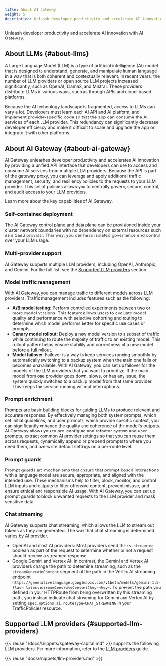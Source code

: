 ```yaml
---
title: About AI Gateway
weight: 5
description: Unleash developer productivity and accelerate AI innovation with AI Gateway.  
---
```


Unleash developer productivity and accelerate AI innovation with AI Gateway.

## About LLMs {#about-llms}

A Large Language Model (LLM) is a type of artificial intelligence (AI) model that is designed to understand, generate, and manipulate human language in a way that is both coherent and contextually relevant. In recent years, the number of LLM providers or open source LLM projects increased significantly, such as OpenAI, Llama2, and Mistral. These providers distribute LLMs in various ways, such as through APIs and cloud-based platforms.

Because the AI technology landscape is fragmented, access to LLMs can vary a lot. Developers must learn each AI API and AI platform, and implement provider-specific code so that the app can consume the AI services of each LLM provider. This redundancy can significantly decrease developer efficiency and make it difficult to scale and upgrade the app or integrate it with other platforms.

## About AI Gateway {#about-ai-gateway}

AI Gateway unleashes developer productivity and accelerates AI innovation by providing a unified API interface that developers can use to access and consume AI services from multiple LLM providers. Because the API is part of the gateway proxy, you can leverage and apply additional traffic management, security, and resiliency policies to the requests to your LLM provider. This set of policies allows you to centrally govern, secure, control, and audit access to your LLM providers.

Learn more about the key capabilities of AI Gateway.

### Self-contained deployment

The AI Gateway control plane and data plane can be provisioned inside your cluster network boundaries with no dependency on external resources such as a SaaS provider. This way, you can have isolated governance and control over your LLM usage.

### Multi-provider support

AI Gateway supports multiple LLM providers, including OpenAI, Anthropic, and Gemini. For the full list, see the [Supported LLM providers](#supported-llm-providers) section. 

### Model traffic management

With AI Gateway, you can manage traffic to different models across LLM providers. Traffic management includes features such as the following:

* **A/B model testing**: Perform controlled experiments between two or more model versions. This feature allows users to evaluate model quality and performance with selective cohorting and routing to determine which model performs better for specific use cases or prompts.
* **Canary model rollout**: Deploy a new model version to a subset of traffic while continuing to route the majority of traffic to an existing model. This rollout pattern helps ensure stability and correctness of a new model before a full rollout.
* **Model failover**: Failover is a way to keep services running smoothly by automatically switching to a backup system when the main one fails or becomes unavailable. With AI Gateway, you can set up failover for the models of the LLM providers that you want to prioritize. If the main model from one provider goes down, slows, or has any issue, the system quickly switches to a backup model from that same provider. This keeps the service running without interruptions.

### Prompt enrichment

Prompts are basic building blocks for guiding LLMs to produce relevant and accurate responses. By effectively managing both system prompts, which set initial guidelines, and user prompts, which provide specific context, you can significantly enhance the quality and coherence of the model's outputs. AI Gateway allows you to pre-configure and refactor system and user prompts, extract common AI provider settings so that you can reuse them across requests, dynamically append or prepend prompts to where you need them, and overwrite default settings on a per-route level.

### Prompt guards

Prompt guards are mechanisms that ensure that prompt-based interactions with a language model are secure, appropriate, and aligned with the intended use. These mechanisms help to filter, block, monitor, and control LLM inputs and outputs to filter offensive content, prevent misuse, and ensure ethical and responsible AI usage. With AI Gateway, you can set up prompt guards to block unwanted requests to the LLM provider and mask sensitive data.

### Chat streaming

AI Gateway supports chat streaming, which allows the LLM to stream out tokens as they are generated. The way that chat streaming is determined varies by AI provider.

* OpenAI and most AI providers: Most providers send the `is-streaming` boolean as part of the request to determine whether or not a request should receive a streamed response. 
* Google Gemini and Vertex AI: In contrast, the Gemini and Vertex AI providers change the path to determine streaming, such as the `streamGenerateContent` segment of the path in the Vertex AI streaming endpoint `https://generativelanguage.googleapis.com/v1beta/models/gemini-1.5-flash-latest:streamGenerateContent?key=<key>`. To prevent the path you defined in your HTTPRoute from being overwritten by this streaming path, you instead indicate chat streaming for Gemini and Vertex AI by setting `spec.options.ai.routeType=CHAT_STREAMING` in your TrafficPolicies resource.

## Supported LLM providers {#supported-llm-providers}

{{< reuse "/docs/snippets/kgateway-capital.md" >}} supports the following LLM providers. For more information, refer to the [LLM providers](/docs/ai/cloud-providers/) guide.

{{< reuse "docs/snippets/llm-providers.md" >}}